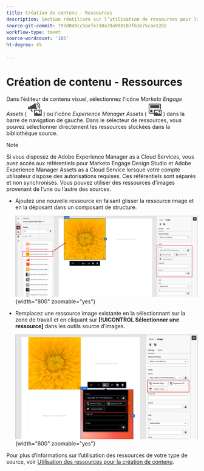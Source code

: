 ```yaml
---
title: Création de contenu - Ressources
description: Section réutilisée sur l’utilisation de ressources pour la création de contenu
source-git-commit: 797d049cc5aefe710a39a980107f63e75cae12d2
workflow-type: tm+mt
source-wordcount: '185'
ht-degree: 4%

---
```


# Création de contenu - Ressources

Dans l’éditeur de contenu visuel, sélectionnez l’icône _Marketo Engage Assets_ ( ![icône Marketo Engage Assets](../../help/assets/do-not-localize/icon-assets-me.svg) ) ou l’icône _Experience Manager Assets_ ( ![icône AEM Assets](../../help/assets/do-not-localize/icon-assets-aem.svg) ) dans la barre de navigation de gauche. Dans le sélecteur de ressources, vous pouvez sélectionner directement les ressources stockées dans la bibliothèque source.

>[!NOTE]
>
>Si vous disposez de Adobe Experience Manager as a Cloud Services, vous avez accès aux référentiels pour Marketo Engage Design Studio et Adobe Experience Manager Assets as a Cloud Service lorsque votre compte utilisateur dispose des autorisations requises. Ces référentiels sont séparés et non synchronisés. Vous pouvez utiliser des ressources d’images provenant de l’une ou l’autre des sources.

* Ajoutez une nouvelle ressource en faisant glisser la ressource image et en la déposant dans un composant de structure.

  ![Faites glisser une ressource Marketo Engage sur la zone de travail et ajustez les paramètres](../assets/content-design-shared/content-design-add-asset.png){width="800" zoomable="yes"}

* Remplacez une ressource image existante en la sélectionnant sur la zone de travail et en cliquant sur **[!UICONTROL Sélectionner une ressource]** dans les outils source d’images.

  ![Sélectionnez une ressource dans la bibliothèque source](../assets/content-design-shared/visual-designer-select-an-asset.png){width="600" zoomable="yes"}

Pour plus d’informations sur l’utilisation des ressources de votre type de source, voir [Utilisation des ressources pour la création de contenu](../user/content/assets-overview.md#use-assets-for-content-authoring).